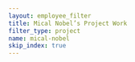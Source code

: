 ```yaml
---
layout: employee_filter
title: Mical Nobel’s Project Work
filter_type: project
name: mical-nobel
skip_index: true
---
```

